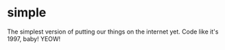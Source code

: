 # simple
The simplest version of putting our things on the internet yet. Code like it's 1997, baby! YEOW!
